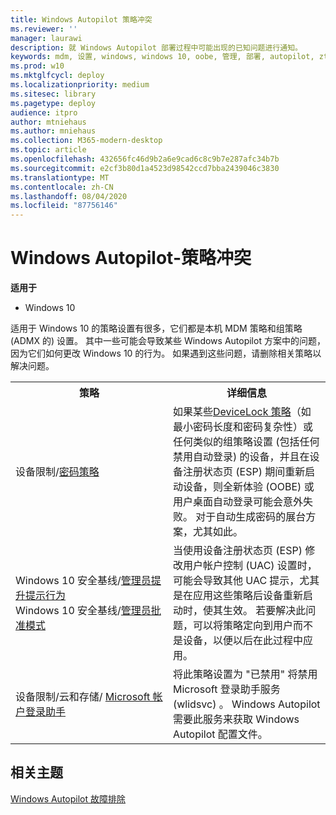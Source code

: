 ```yaml
---
title: Windows Autopilot 策略冲突
ms.reviewer: ''
manager: laurawi
description: 就 Windows Autopilot 部署过程中可能出现的已知问题进行通知。
keywords: mdm, 设置, windows, windows 10, oobe, 管理, 部署, autopilot, ztd, 零接触, 合作伙伴, msfb, intune
ms.prod: w10
ms.mktglfcycl: deploy
ms.localizationpriority: medium
ms.sitesec: library
ms.pagetype: deploy
audience: itpro
author: mtniehaus
ms.author: mniehaus
ms.collection: M365-modern-desktop
ms.topic: article
ms.openlocfilehash: 432656fc46d9b2a6e9cad6c8c9b7e287afc34b7b
ms.sourcegitcommit: e2cf3b80d1a4523d98542ccd7bba2439046c3830
ms.translationtype: MT
ms.contentlocale: zh-CN
ms.lasthandoff: 08/04/2020
ms.locfileid: "87756146"
---
```

# <a name="windows-autopilot---policy-conflicts"></a>Windows Autopilot-策略冲突

**适用于**

- Windows 10

适用于 Windows 10 的策略设置有很多，它们都是本机 MDM 策略和组策略 (ADMX 的) 设置。 其中一些可能会导致某些 Windows Autopilot 方案中的问题，因为它们如何更改 Windows 10 的行为。 如果遇到这些问题，请删除相关策略以解决问题。

<table>
<th>策略<th>详细信息

<tr><td width="50%">设备限制/<a href="https://docs.microsoft.com/windows/client-management/mdm/devicelock-csp">密码策略</a></td>
<td>如果某些<a href="https://docs.microsoft.com/windows/client-management/mdm/policy-csp-devicelock">DeviceLock 策略</a>（如最小密码长度和密码复杂性）或任何类似的组策略设置 (包括任何禁用自动登录) 的设备，并且在设备注册状态页 (ESP) 期间重新启动设备，则全新体验 (OOBE) 或用户桌面自动登录可能会意外失败。  对于自动生成密码的展台方案，尤其如此。</td>

<tr><td width="50%">Windows 10 安全基线/<a href="https://docs.microsoft.com/windows/client-management/mdm/policy-csp-localpoliciessecurityoptions">管理员提升提示行为</a>
<br>Windows 10 安全基线/<a href="https://docs.microsoft.com/windows/client-management/mdm/policy-csp-localpoliciessecurityoptions">管理员批准模式</a></td>
<td>当使用设备注册状态页 (ESP) 修改用户帐户控制 (UAC) 设置时，可能会导致其他 UAC 提示，尤其是在应用这些策略后设备重新启动时，使其生效。  若要解决此问题，可以将策略定向到用户而不是设备，以便以后在此过程中应用。</td>

<tr><td width="50%">设备限制/云和存储/ <a href="https://docs.microsoft.com/mem/intune/configuration/device-restrictions-windows-10#cloud-and-storage">Microsoft 帐户登录助手</a></td>
<td>将此策略设置为 "已禁用" 将禁用 Microsoft 登录助手服务 (wlidsvc) 。  Windows Autopilot 需要此服务来获取 Windows Autopilot 配置文件。</td>

</table>

## <a name="related-topics"></a>相关主题

[Windows Autopilot 故障排除](troubleshooting.md)
